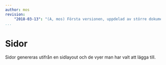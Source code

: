 ```yaml
---
author: mos
revision:
    "2018-03-13": "(A, mos) Första versionen, uppdelad av större dokument."
...
```

Sidor
==================================

Sidor genereras utifrån en sidlayout och de vyer man har valt att lägga till.
